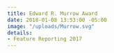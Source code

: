 ```yaml
---
title: Edward R. Murrow Award
date: 2018-01-08 13:53:00 -05:00
image: "/uploads/Murrow.svg"
details:
- Feature Reporting 2017
---
```


